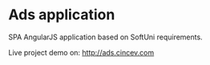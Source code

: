 <h1>Ads application</h1>

SPA AngularJS application based on SoftUni requirements.

Live project demo on: <a href="http://ads.cincev.com" target="_blank">http://ads.cincev.com</a>